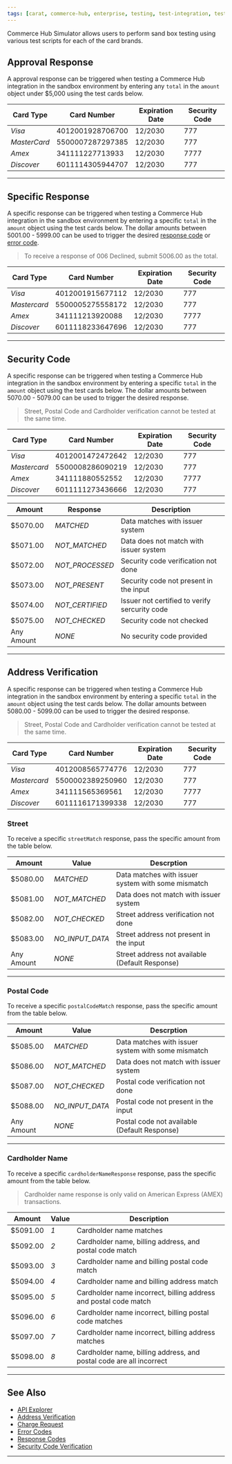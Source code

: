 ```yaml
---
tags: [carat, commerce-hub, enterprise, testing, test-integration, test-cards, test-errors] 
---
```


Commerce Hub Simulator allows users to perform sand box testing using various test scripts for each of the card brands.

## Approval Response

A approval response can be triggered when testing a Commerce Hub integration in the sandbox environment by entering any `total` in the `amount` object under $5,000 using the test cards below.

| Card Type | Card Number | Expiration Date | Security Code |
| ----- | ---- | ----------- | ------------ |
|*Visa* | 4012001928706700 | 12/2030 | 777 |
|*MasterCard* | 5500007287297385 | 12/2030 | 777 |
|*Amex* | 341111227713933 | 12/2030 | 7777 |
|*Discover* | 6011114305944707 | 12/2030 | 777 |

---

## Specific Response

A specific response can be triggered when testing a Commerce Hub integration in the sandbox environment by entering a specific `total` in the `amount` object using the test cards below. The dollar amounts between 5001.00 - 5999.00 can be used to trigger the desired [response code](?path=docs/Resources/Guides/Response-Codes/Response-Codes.md) or [error code](?path=docs/Resources/Guides/Response-Codes/Error.md).

<!-- theme: example -->
>To receive a response of 006 Declined, submit 5006.00 as the total. 

| Card Type | Card Number | Expiration Date | Security Code |
| ----- | ---- | ----------- | ------------ |
|*Visa* | 4012001915677112 | 12/2030 | 777 |
|*Mastercard* | 5500005275558172 | 12/2030 | 777 |
| *Amex* | 341111213920088 | 12/2030 | 7777 |
| *Discover* | 6011118233647696 | 12/2030 | 777 |

---

## Security Code

A specific response can be triggered when testing a Commerce Hub integration in the sandbox environment by entering a specific `total` in the `amount` object using the test cards below. The dollar amounts between 5070.00 - 5079.00 can be used to trigger the desired response.

<!-- theme: example -->
>Street, Postal Code and Cardholder verification cannot be tested at the same time. 

| Card Type | Card Number | Expiration Date | Security Code |
| ----- | ---- | ----------- | ------------ |
|*Visa* | 4012001472472642 | 12/2030 | 777 |
|*Mastercard* | 5500008286090219 | 12/2030 | 777 |
| *Amex* | 341111880552552 | 12/2030 | 7777 |
| *Discover* | 6011111273436666 | 12/2030 | 777 |


| Amount | Response | Description |
| ---- | ----------|-----|
| $5070.00 | *MATCHED* | Data matches with issuer system | 
| $5071.00 | *NOT_MATCHED* | Data does not match with issuer system |
| $5072.00 | *NOT_PROCESSED* | Security code verification not done |
| $5073.00 | *NOT_PRESENT* | Security code not present in the input |
| $5074.00 | *NOT_CERTIFIED*| Issuer not certified to verify sercurity code |
| $5075.00 | *NOT_CHECKED* | Security code not checked |
| Any Amount | *NONE* | No security code provided |

---
## Address Verification

A specific response can be triggered when testing a Commerce Hub integration in the sandbox environment by entering a specific `total` in the `amount` object using the test cards below. The dollar amounts between 5080.00 - 5099.00 can be used to trigger the desired response.

<!-- theme: example -->
>Street, Postal Code and Cardholder verification cannot be tested at the same time. 

| Card Type | Card Number | Expiration Date | Security Code |
| ----- | ---- | ----------- | ------------ |
|*Visa* | 4012008565774776 | 12/2030 | 777 |
|*Mastercard* | 5500002389250960 | 12/2030 | 777 |
| *Amex* | 341111565369561 | 12/2030 | 7777 |
| *Discover* | 6011116171399338 | 12/2030 | 777 |


### Street

To receive a specific `streetMatch` response, pass the specific amount from the table below.

| Amount | Value | Descrption | 
| ----- | ---- | ------------|
| $5080.00 | *MATCHED* | Data matches with issuer system with some mismatch |
| $5081.00 | *NOT_MATCHED* | Data does not match with issuer system |
| $5082.00 |*NOT_CHECKED* | Street address verification not done |
| $5083.00 | *NO_INPUT_DATA* | Street address not present in the input |
| Any Amount | *NONE* | Street address not available (Default Response) |

---

### Postal Code

To receive a specific `postalCodeMatch` response, pass the specific amount from the table below.

| Amount | Value | Descrption | 
| ----- | ---- | ------------|
| $5085.00 | *MATCHED* | Data matches with issuer system with some mismatch |
| $5086.00 | *NOT_MATCHED* | Data does not match with issuer system |
| $5087.00 | *NOT_CHECKED* | Postal code verification not done |
| $5088.00 | *NO_INPUT_DATA* | Postal code not present in the input |
| Any Amount | *NONE* | Postal code not available (Default Response) |

---

### Cardholder Name

To receive a specific `cardholderNameResponse` response, pass the specific amount from the table below.

<!-- theme: info -->
> Cardholder name response is only valid on American Express (AMEX) transactions.

| Amount | Value | Description |
| --- | ------- | ------- |
| $5091.00 | *1* | Cardholder name matches |
| $5092.00 | *2* | Cardholder name, billing address, and postal code match |
| $5093.00 | *3* | Cardholder name and billing postal code match |
| $5094.00 | *4* | Cardholder name and billing address match |
| $5095.00 | *5* | Cardholder name incorrect, billing address and postal code match |
| $5096.00 | *6* | Cardholder name incorrect, billing postal code matches |
| $5097.00 | *7* | Cardholder name incorrect, billing address matches |
| $5098.00 | *8* | Cardholder name, billing address, and postal code are all incorrect |

---

## See Also

- [API Explorer](../api/?type=post&path=/payments/v1/charges)
- [Address Verification](?path=docs/Resources/Guides/Fraud/Address-Verification.md)
- [Charge Request](path?=docs/Resources/API-Documents/Payments/Charges.md)
- [Error Codes](?path=docs/Resources/Guides/Response-Codes/Error.md)
- [Response Codes](?path=docs/Resources/Guides/Response-Codes/Response-Codes.md)
- [Security Code Verification](?path=docs/Resources/Guides/Fraud/Security-Code.md)

---

